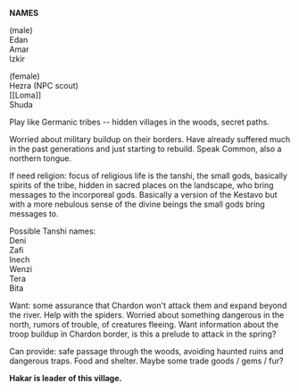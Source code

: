 **NAMES**
 
(male)  
Edan  
Amar  
Izkir
 
(female)  
Hezra (NPC scout)  
[[Loma]]  
Shuda
 
Play like Germanic tribes -- hidden villages in the woods, secret paths.
 
Worried about military buildup on their borders. Have already suffered much in the past generations and just starting to rebuild. Speak Common, also a northern tongue.
 
If need religion: focus of religious life is the tanshi, the small gods, basically spirits of the tribe, hidden in sacred places on the landscape, who bring messages to the incorporeal gods. Basically a version of the Kestavo but with a more nebulous sense of the divine beings the small gods bring messages to.
 
Possible Tanshi names:  
Deni  
Zafi  
Inech  
Wenzi  
Tera  
Bita
 
Want: some assurance that Chardon won't attack them and expand beyond the river. Help with the spiders. Worried about something dangerous in the north, rumors of trouble, of creatures fleeing. Want information about the troop buildup in Chardon border, is this a prelude to attack in the spring?
 
Can provide: safe passage through the woods, avoiding haunted ruins and dangerous traps. Food and shelter. Maybe some trade goods / gems / fur?
   

**Hakar is leader of this village.**